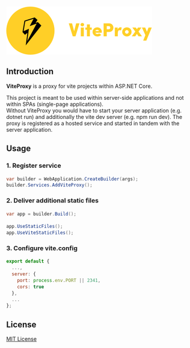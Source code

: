 ![ViteProxy](https://raw.githubusercontent.com/ceee/ViteProxy/main/viteproxy.png "ViteProxy")

## Introduction

**ViteProxy** is a proxy for vite projects within ASP.NET Core.

This project is meant to be used within server-side applications and not within SPAs (single-page applications). 
<br>
Without ViteProxy you would have to start your server application (e.g. dotnet run) and additionally the vite dev server (e.g. npm run dev). The proxy is registered as a hosted service and started in tandem with the server application.

## Usage

### 1. Register service

```csharp
var builder = WebApplication.CreateBuilder(args);
builder.Services.AddViteProxy();
```

### 2. Deliver additional static files

```csharp
var app = builder.Build();

app.UseStaticFiles();
app.UseViteStaticFiles();
```

### 3. Configure vite.config

```js
export default {
  ...,
  server: {
    port: process.env.PORT || 2341,
    cors: true
  },
  ...
};
```

## License

[MIT License](https://github.com/ceee/PocketSharp/blob/master/LICENSE-MIT)

